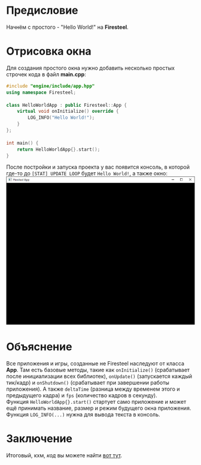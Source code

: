 # Предисловие
Начнём с простого - "Hello World!" на **Firesteel**.

# Отрисовка окна
Для создания простого окна нужно добавить несколько простых строчек кода в файл **main.cpp**:
``` cpp
#include "engine/include/app.hpp"
using namespace Firesteel;

class HelloWorldApp : public Firesteel::App {
    virtual void onInitialize() override {
        LOG_INFO("Hello World!");
    }
};

int main() {
    return HelloWorldApp{}.start();
}
```
После постройки и запуска проекта у вас появится консоль, в которой где-то до `[STAT] UPDATE LOOP` будет `Hello World!`, а также окно:
![Как выглядит окно](https://github.com/xanytka-devs/firesteel/blob/main/docs/assets/your-own-window.png?raw=true)

# Объяснение
Все приложения и игры, созданные не Firesteel наследуют от класса **App**. Там есть базовые методы, такие как `onInitialize()` (срабатывает после инициализации всех библиотек), `onUpdate()` (запускается каждый тик/кадр) и `onShutdown()` (срабатывает при завершении работы приложения). А также `deltaTime` (разница между временем этого и предыдущего кадра) и `fps` (количество кадров в секунду).  
Функция `HelloWorldApp{}.start()` стартует само приложение и может ещё принимать название, размер и режим будущего окна приложения. Функция `LOG_INFO(...)` нужна для вывода текста в консоль.

# Заключение
Итоговый, кхм, *код* вы можете найти [вот тут](https://github.com/xanytka-devs/fs-examples/blob/main/Window/main.cpp).